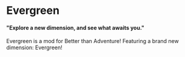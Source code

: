 # Evergreen

#### "Explore a new dimension, and see what awaits you."

Evergreen is a mod for Better than Adventure! Featuring a brand new dimension: Evergreen!
